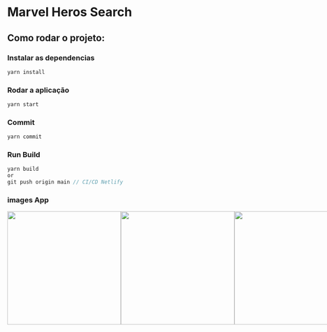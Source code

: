 # Marvel Heros Search

## Como rodar o projeto:

### Instalar as dependencias
`````js
yarn install
`````

### Rodar a aplicação
`````js
yarn start
`````

### Commit

`````js
yarn commit
`````

### Run Build

`````js
yarn build
or
git push origin main // CI/CD Netlify
`````

### images App

<div style="display: flex;flex-direction: row;">
  <image src="./assets/image1.png" style="width: 260px">
  <image src="./assets/image2.png" style="width: 260px">
  <image src="./assets/image3.png" style="width: 260px">
  <image src="./assets/image4.png" style="width: 260px">
</div>
